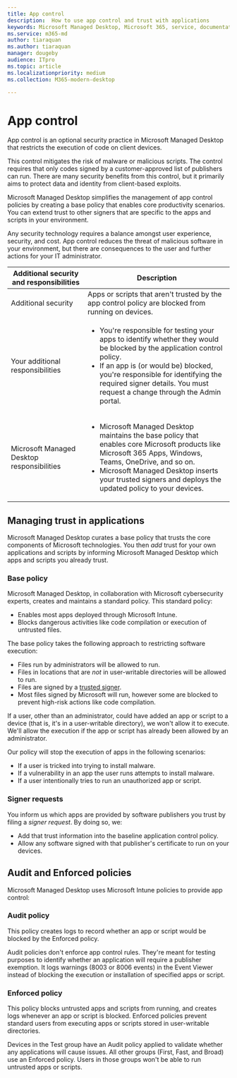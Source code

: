 ```yaml
---
title: App control
description:  How to use app control and trust with applications
keywords: Microsoft Managed Desktop, Microsoft 365, service, documentation
ms.service: m365-md
author: tiaraquan
ms.author: tiaraquan
manager: dougeby
audience: ITpro
ms.topic: article
ms.localizationpriority: medium
ms.collection: M365-modern-desktop

---
```


# App control

App control is an optional security practice in Microsoft Managed Desktop that restricts the execution of code on client devices.

This control mitigates the risk of malware or malicious scripts. The control requires that only codes signed by a customer-approved list of publishers can run. There are many security benefits from this control, but it primarily aims to protect data and identity from client-based exploits.

Microsoft Managed Desktop simplifies the management of app control policies by creating a base policy that enables core productivity scenarios. You can extend trust to other signers that are specific to the apps and scripts in your environment.

Any security technology requires a balance amongst user experience, security, and cost. App control reduces the threat of malicious software in your environment, but there are consequences to the user and further actions for your IT administrator.

| Additional security and responsibilities | Description |
| ------ | ------ |
| Additional security | Apps or scripts that aren't trusted by the app control policy are blocked from running on devices. |
| Your additional responsibilities | <ul><li>You're responsible for testing your apps to identify whether they would be blocked by the application control policy.</li><li>If an app is (or would be) blocked, you're responsible for identifying the required signer details. You must request a change through the Admin portal.</li></ul>
| Microsoft Managed Desktop responsibilities | <ul><li>Microsoft Managed Desktop maintains the base policy that enables core Microsoft products like Microsoft 365 Apps, Windows, Teams, OneDrive, and so on.</li><li>Microsoft Managed Desktop inserts your trusted signers and deploys the updated policy to your devices.</li></ul>

## Managing trust in applications

Microsoft Managed Desktop curates a base policy that trusts the core components of Microsoft technologies. You then *add* trust for your own applications and scripts by informing Microsoft Managed Desktop which apps and scripts you already trust.

### Base policy

Microsoft Managed Desktop, in collaboration with Microsoft cybersecurity experts, creates and maintains a standard policy. This standard policy:

- Enables most apps deployed through Microsoft Intune.
- Blocks dangerous activities like code compilation or execution of untrusted files.

The base policy takes the following approach to restricting software execution:

- Files run by administrators will be allowed to run.
- Files in locations that are *not* in user-writable directories will be allowed to run.
- Files are signed by a [trusted signer](#signer-requests).
- Most files signed by Microsoft will run, however some are blocked to prevent high-risk actions like code compilation.

If a user, other than an administrator, could have added an app or script to a device (that is, it's in a user-writable directory), we won't allow it to execute. We'll allow the execution if the app or script has already been allowed by an administrator.

Our policy will stop the execution of apps in the following scenarios:

- If a user is tricked into trying to install malware.
- If a vulnerability in an app the user runs attempts to install malware.
- If a user intentionally tries to run an unauthorized app or script.

### Signer requests

You inform us which apps are provided by software publishers you trust by filing a *signer request*. By doing so, we:

- Add that trust information into the baseline application control policy.
- Allow any software signed with that publisher's certificate to run on your devices.

## Audit and Enforced policies

Microsoft Managed Desktop uses Microsoft Intune policies to provide app control:

### Audit policy

This policy creates logs to record whether an app or script would be blocked by the Enforced policy.

Audit policies don't enforce app control rules. They're meant for testing purposes to identify whether an application will require a publisher exemption. It logs warnings (8003 or 8006 events) in the Event Viewer instead of blocking the execution or installation of specified apps or script.

### Enforced policy

This policy blocks untrusted apps and scripts from running, and creates logs whenever an app or script is blocked. Enforced policies prevent standard users from executing apps or scripts stored in user-writable directories.

Devices in the Test group have an Audit policy applied to validate whether any applications will cause issues. All other groups (First, Fast, and Broad) use an Enforced policy. Users in those groups won't be able to run untrusted apps or scripts.
